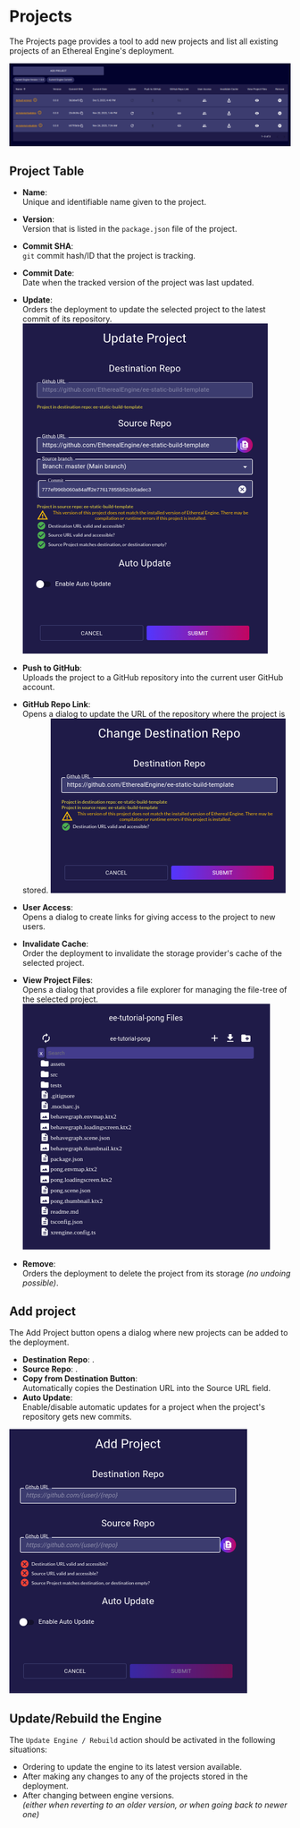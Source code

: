 # Projects
<!-- TODO: Confirm that the information given in this section is correct. -->
The Projects page provides a tool to add new projects and list all existing projects of an Ethereal Engine's deployment.

![](./images/projects/list.png)

## Project Table
- **Name**:  
  Unique and identifiable name given to the project.

- **Version**:  
  Version that is listed in the `package.json` file of the project.

- **Commit SHA**:  
  `git` commit hash/ID that the project is tracking.

- **Commit Date**:  
  Date when the tracked version of the project was last updated.

- **Update**:  
  Orders the deployment to update the selected project to the latest commit of its repository.  
![](./images/projects/update.png)

- **Push to GitHub**:  
  Uploads the project to a GitHub repository into the current user GitHub account.

- **GitHub Repo Link**:  
  Opens a dialog to update the URL of the repository where the project is stored.
![](./images/projects/repositoryLink.png)

- **User Access**:  
  Opens a dialog to create links for giving access to the project to new users.

- **Invalidate Cache**:  
  Order the deployment to invalidate the storage provider's cache of the selected project.

- **View Project Files**:  
  Opens a dialog that provides a file explorer for managing the file-tree of the selected project.
![](./images/projects/files.png)

- **Remove**:  
  Orders the deployment to delete the project from its storage _(no undoing possible)_.

## Add project
The Add Project button opens a dialog where new projects can be added to the deployment.  
- **Destination Repo**: .  <!-- TODO: How do these work? -->
- **Source Repo**: .  <!-- TODO: How does these work? -->
- **Copy from Destination Button**:  
  Automatically copies the Destination URL into the Source URL field.
- **Auto Update**:  
  Enable/disable automatic updates for a project when the project's repository gets new commits.  

![](./images/projects/add.png)

## Update/Rebuild the Engine
The `Update Engine / Rebuild` action should be activated in the following situations:
- Ordering to update the engine to its latest version available.  
- After making any changes to any of the projects stored in the deployment.  
- After changing between engine versions.  
  _(either when reverting to an older version, or when going back to newer one)_  

